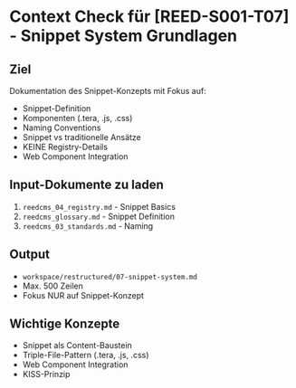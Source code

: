 # Context Check für [REED-S001-T07] - Snippet System Grundlagen

## Ziel
Dokumentation des Snippet-Konzepts mit Fokus auf:
- Snippet-Definition
- Komponenten (.tera, .js, .css)
- Naming Conventions
- Snippet vs traditionelle Ansätze
- KEINE Registry-Details
- Web Component Integration

## Input-Dokumente zu laden
1. `reedcms_04_registry.md` - Snippet Basics
2. `reedcms_glossary.md` - Snippet Definition
3. `reedcms_03_standards.md` - Naming

## Output
- `workspace/restructured/07-snippet-system.md`
- Max. 500 Zeilen
- Fokus NUR auf Snippet-Konzept

## Wichtige Konzepte
- Snippet als Content-Baustein
- Triple-File-Pattern (.tera, .js, .css)
- Web Component Integration
- KISS-Prinzip